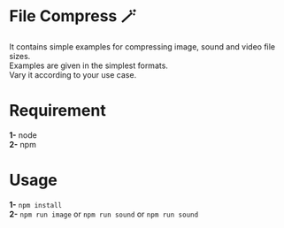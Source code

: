 # File Compress 🪄
It contains simple examples for compressing image, sound and video file sizes.</br>
Examples are given in the simplest formats.</br>
Vary it according to your use case.

# Requirement
**1-** node</br>
**2-** npm

# Usage
**1-** `npm install`</br>
**2-** `npm run image` or `npm run sound` or `npm run sound`
